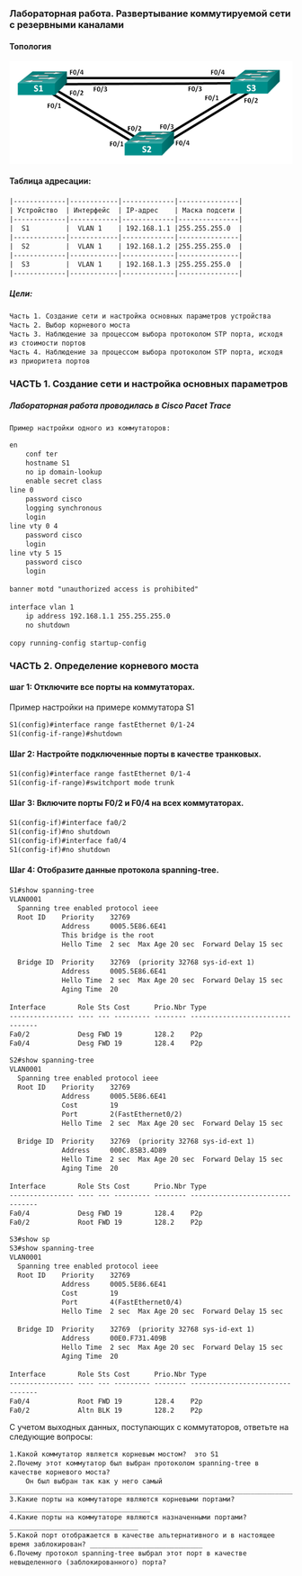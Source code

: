 ### Лабораторная работа. Развертывание коммутируемой сети с резервными каналами 

#### Топология
![](lab02-stp.png)

#### Таблица адресации:

    |-------------|------------|-------------|---------------|
    | Устройство  | Интерфейс  | IP-адрес    | Маска подсети |
    |-------------|------------|-------------|---------------|
    |  S1         |  VLAN 1    | 192.168.1.1 |255.255.255.0  |
    |-------------|------------|-------------|---------------|
    |  S2         |  VLAN 1    | 192.168.1.2 |255.255.255.0  |
    |-------------|------------|-------------|---------------|
    |  S3         |  VLAN 1    | 192.168.1.3 |255.255.255.0  |
    |-------------|------------|-------------|---------------|


##### Цели:
    Часть 1. Создание сети и настройка основных параметров устройства
    Часть 2. Выбор корневого моста
    Часть 3. Наблюдение за процессом выбора протоколом STP порта, исходя из стоимости портов
    Часть 4. Наблюдение за процессом выбора протоколом STP порта, исходя из приоритета портов


 ###    ЧАСТЬ 1. Создание сети и настройка основных параметров
 ##### Лабораторная работа проводилась в Cisco Pacet Trace
    Пример настройки одного из коммутаторов:

```
en
    conf ter
    hostname S1
    no ip domain-lookup
    enable secret class
line 0
    password cisco
    logging synchronous
    login
line vty 0 4
    password cisco
    login
line vty 5 15
    password cisco
    login

banner motd "unauthorized access is prohibited"

interface vlan 1
    ip address 192.168.1.1 255.255.255.0
    no shutdown

copy running-config startup-config

```

###    ЧАСТЬ 2. Определение корневого моста

#### шаг 1: Отключите все порты на коммутаторах.
Пример настройки на примере коммутатора S1
```
S1(config)#interface range fastEthernet 0/1-24
S1(config-if-range)#shutdown
```

#### Шаг 2:	Настройте подключенные порты в качестве транковых.

```
S1(config)#interface range fastEthernet 0/1-4
S1(config-if-range)#switchport mode trunk
```
#### Шаг 3:	Включите порты F0/2 и F0/4 на всех коммутаторах.

```
S1(config-if)#interface fa0/2
S1(config-if)#no shutdown 
S1(config-if)#interface fa0/4
S1(config-if)#no shutdown 
```
#### Шаг 4:	Отобразите данные протокола spanning-tree.


```
S1#show spanning-tree 
VLAN0001
  Spanning tree enabled protocol ieee
  Root ID    Priority    32769
             Address     0005.5E86.6E41
             This bridge is the root
             Hello Time  2 sec  Max Age 20 sec  Forward Delay 15 sec

  Bridge ID  Priority    32769  (priority 32768 sys-id-ext 1)
             Address     0005.5E86.6E41
             Hello Time  2 sec  Max Age 20 sec  Forward Delay 15 sec
             Aging Time  20

Interface        Role Sts Cost      Prio.Nbr Type
---------------- ---- --- --------- -------- --------------------------------
Fa0/2            Desg FWD 19        128.2    P2p
Fa0/4            Desg FWD 19        128.4    P2p
```

```
S2#show spanning-tree 
VLAN0001
  Spanning tree enabled protocol ieee
  Root ID    Priority    32769
             Address     0005.5E86.6E41
             Cost        19
             Port        2(FastEthernet0/2)
             Hello Time  2 sec  Max Age 20 sec  Forward Delay 15 sec

  Bridge ID  Priority    32769  (priority 32768 sys-id-ext 1)
             Address     000C.85B3.4D89
             Hello Time  2 sec  Max Age 20 sec  Forward Delay 15 sec
             Aging Time  20

Interface        Role Sts Cost      Prio.Nbr Type
---------------- ---- --- --------- -------- --------------------------------
Fa0/4            Desg FWD 19        128.4    P2p
Fa0/2            Root FWD 19        128.2    P2p
```

```
S3#show sp
S3#show spanning-tree 
VLAN0001
  Spanning tree enabled protocol ieee
  Root ID    Priority    32769
             Address     0005.5E86.6E41
             Cost        19
             Port        4(FastEthernet0/4)
             Hello Time  2 sec  Max Age 20 sec  Forward Delay 15 sec

  Bridge ID  Priority    32769  (priority 32768 sys-id-ext 1)
             Address     00E0.F731.409B
             Hello Time  2 sec  Max Age 20 sec  Forward Delay 15 sec
             Aging Time  20

Interface        Role Sts Cost      Prio.Nbr Type
---------------- ---- --- --------- -------- --------------------------------
Fa0/4            Root FWD 19        128.4    P2p
Fa0/2            Altn BLK 19        128.2    P2p
```


С учетом выходных данных, поступающих с коммутаторов, ответьте на следующие вопросы:

    1.Какой коммутатор является корневым мостом?  это S1
    2.Почему этот коммутатор был выбран протоколом spanning-tree в качестве корневого моста?
        Он был выбран так как у него самый 
    _______________________________________________________________________________________
    3.Какие порты на коммутаторе являются корневыми портами? ___________________________________
    4.Какие порты на коммутаторе являются назначенными портами? ________________________________
    5.Какой порт отображается в качестве альтернативного и в настоящее время заблокирован? ____________________________
    6.Почему протокол spanning-tree выбрал этот порт в качестве невыделенного (заблокированного) порта?


